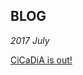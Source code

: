 ## BLOG

_2017 July_

<!--[The No Framework SPA Tutorial, part 1](/blog/no-framework/1)-->

[CiCaDiA is out!](/blog/cicadia)